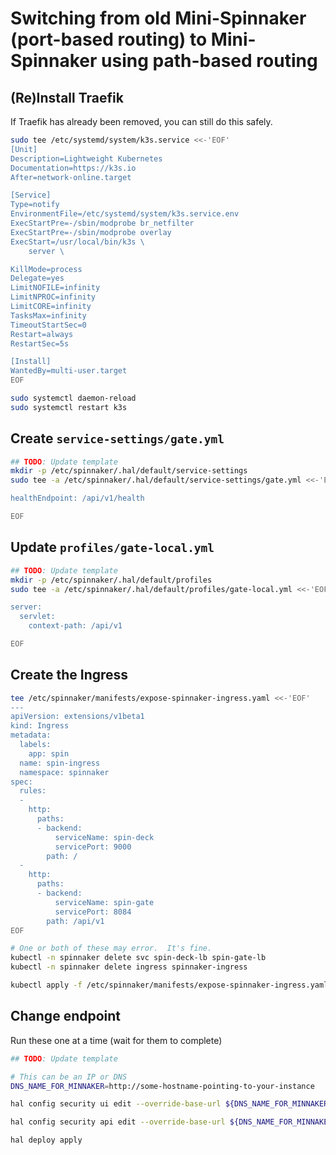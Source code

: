 # Switching from old Mini-Spinnaker (port-based routing) to Mini-Spinnaker using path-based routing

## (Re)Install Traefik

If Traefik has already been removed, you can still do this safely.

```bash
sudo tee /etc/systemd/system/k3s.service <<-'EOF'
[Unit]
Description=Lightweight Kubernetes
Documentation=https://k3s.io
After=network-online.target

[Service]
Type=notify
EnvironmentFile=/etc/systemd/system/k3s.service.env
ExecStartPre=-/sbin/modprobe br_netfilter
ExecStartPre=-/sbin/modprobe overlay
ExecStart=/usr/local/bin/k3s \
    server \

KillMode=process
Delegate=yes
LimitNOFILE=infinity
LimitNPROC=infinity
LimitCORE=infinity
TasksMax=infinity
TimeoutStartSec=0
Restart=always
RestartSec=5s

[Install]
WantedBy=multi-user.target
EOF

sudo systemctl daemon-reload
sudo systemctl restart k3s
```

## Create `service-settings/gate.yml`

```bash
## TODO: Update template
mkdir -p /etc/spinnaker/.hal/default/service-settings
sudo tee -a /etc/spinnaker/.hal/default/service-settings/gate.yml <<-'EOF'

healthEndpoint: /api/v1/health

EOF
```

## Update `profiles/gate-local.yml`

```bash
## TODO: Update template
mkdir -p /etc/spinnaker/.hal/default/profiles
sudo tee -a /etc/spinnaker/.hal/default/profiles/gate-local.yml <<-'EOF'

server:
  servlet:
    context-path: /api/v1

EOF
```

## Create the Ingress

```bash
tee /etc/spinnaker/manifests/expose-spinnaker-ingress.yaml <<-'EOF'
---
apiVersion: extensions/v1beta1
kind: Ingress
metadata:
  labels:
    app: spin
  name: spin-ingress
  namespace: spinnaker
spec:
  rules:
  - 
    http:
      paths:
      - backend:
          serviceName: spin-deck
          servicePort: 9000
        path: /
  - 
    http:
      paths:
      - backend:
          serviceName: spin-gate
          servicePort: 8084
        path: /api/v1
EOF

# One or both of these may error.  It's fine.
kubectl -n spinnaker delete svc spin-deck-lb spin-gate-lb
kubectl -n spinnaker delete ingress spinnaker-ingress

kubectl apply -f /etc/spinnaker/manifests/expose-spinnaker-ingress.yaml
```

## Change endpoint

Run these one at a time (wait for them to complete)

```bash
## TODO: Update template

# This can be an IP or DNS
DNS_NAME_FOR_MINNAKER=http://some-hostname-pointing-to-your-instance

hal config security ui edit --override-base-url ${DNS_NAME_FOR_MINNAKER}

hal config security api edit --override-base-url ${DNS_NAME_FOR_MINNAKER}/api/v1

hal deploy apply
```
